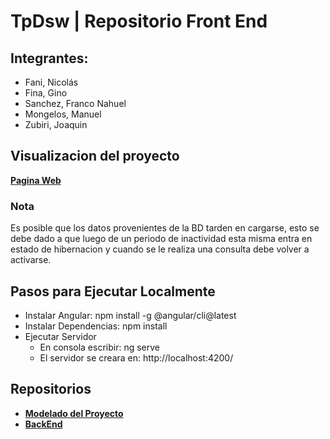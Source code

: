 # TpDsw | Repositorio Front End

## Integrantes:

- Fani, Nicolás
- Fina, Gino
- Sanchez, Franco Nahuel
- Mongelos, Manuel
- Zubiri, Joaquin

## Visualizacion del proyecto

[**Pagina Web**](https://francosanchez.me/gymScriptFE/)

### Nota
Es posible que los datos provenientes de la BD tarden en cargarse, esto se debe dado a que luego de un periodo de inactividad esta misma entra en estado de hibernacion y cuando se le realiza una consulta debe volver a activarse.

## Pasos para Ejecutar Localmente

- Instalar Angular: npm install -g @angular/cli@latest
- Instalar Dependencias: npm install
- Ejecutar Servidor
  - En consola escribir: ng serve
  - El servidor se creara en: http://localhost:4200/

## Repositorios
- [**Modelado del Proyecto**](https://github.com/NicoFani/tp-dsw)
- [**BackEnd**](https://github.com/JoaquinZubiri/ServidorDSW)
